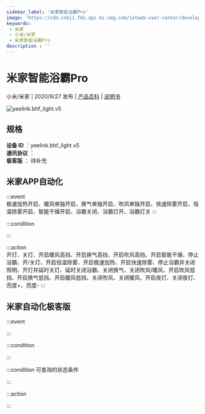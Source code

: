 ```yaml
---
sidebar_label: '米家智能浴霸Pro'
image: 'https://cdn.cnbj1.fds.api.mi-img.com/iotweb-user-center/developer_167904765242630f6f7j9.png?GalaxyAccessKeyId=AKVGLQWBOVIRQ3XLEW&Expires=9223372036854775807&Signature=uy2gofxWiWGeBPoPMqhHd2LPbWY='
keywords: 
 - 米家
 - 小米/米家
 - 米家智能浴霸Pro
description : ''
---
```

# 米家智能浴霸Pro

小米/米家 | 2020/9/27 发布 | [产品百科](https://home.mi.com/webapp/content/baike/product/index.html?model=yeelink.bhf_light.v5/) | [说明书](https://home.mi.com/views/introduction.html?model=yeelink.bhf_light.v5&region=cn)

![yeelink.bhf_light.v5](https://cdn.cnbj1.fds.api.mi-img.com/iotweb-user-center/developer_167904765242630f6f7j9.png?GalaxyAccessKeyId=AKVGLQWBOVIRQ3XLEW&Expires=9223372036854775807&Signature=uy2gofxWiWGeBPoPMqhHd2LPbWY=)

## 规格  
> 
**设备 ID** ：yeelink.bhf_light.v5  
**通讯协议** ：  
**极客版**  ： 待补充 


## 米家APP自动化  

:::event  
极速加热开启、暖风单独开启、换气单独开启、吹风单独开启、快速除雾开启、恒温除雾开启、智能干燥开启、浴霸关闭、浴霸灯开、浴霸灯关
:::

:::condition  

:::

:::action   
开灯、关灯、开启暖风高挡、开启换气高挡、开启吹风高挡、开启智能干燥、停止浴霸、开/关灯、开启恒温除雾、开启极速加热、开启快速除雾、停止浴霸并关闭照明、开灯并延时关灯、延时关闭浴霸、关闭换气、关闭吹风/暖风、开启吹风低挡、开启换气低挡、开启暖风低挡、关闭吹风、关闭暖风、开启夜灯、关闭夜灯、亮度+、亮度-
:::

## 米家自动化极客版  

:::event  

:::

:::condition  

:::

:::condition 可查询的状态条件  

:::

:::action  

:::

        
